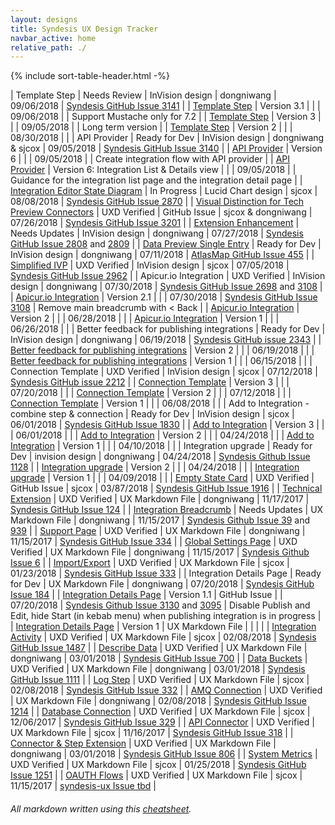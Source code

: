 ```yaml
---
layout: designs
title: Syndesis UX Design Tracker
navbar_active: home
relative_path: ./
---
```


{% include sort-table-header.html -%}

| Template Step | Needs Review | InVision design | dongniwang | 09/06/2018 | [Syndesis GitHub Issue 3141](https://github.com/syndesisio/syndesis/issues/3141) |
| [Template Step](https://redhat.invisionapp.com/share/UYNXZ30MQ34) | Version 3.1 | | | 09/06/2018 |  | Support Mustache only for 7.2  |
| [Template Step](https://redhat.invisionapp.com/share/MKNX2N6SVE6) | Version 3 | | | 09/05/2018 |  | Long term version |
| [Template Step](https://redhat.invisionapp.com/share/GHNTV6PJK32) | Version 2 | | | 08/30/2018 |  |
| API Provider | Ready for Dev | InVision design | dongniwang & sjcox | 09/05/2018 | [Syndesis GitHub Issue 3140](https://github.com/syndesisio/syndesis/issues/3140) |
| [API Provider](https://redhat.invisionapp.com/share/CBNWDY58AHG) | Version 6 | | | 09/05/2018 |  | Create integration flow with API provider  |
| [API Provider](https://redhat.invisionapp.com/share/4JNR7J5DMNY) | Version 6: Integration List & Details view | | | 09/05/2018 |  | Guidance for the integration list page and the integration detail page |
| [Integration Editor State Diagram](https://www.lucidchart.com/invitations/accept/d9d991da-1b97-4320-86ca-0bc00e171344) | In Progress | Lucid Chart design | sjcox | 08/08/2018 | [Syndesis GitHub Issue 2870](https://github.com/syndesisio/syndesis/issues/2870) |
| [Visual Distinction for Tech Preview Connectors](https://github.com/syndesisio/syndesis/issues/3201) | UXD Verified | GitHub Issue | sjcox & dongniwang | 07/26/2018 | [Syndesis GitHub Issue 3201](https://github.com/syndesisio/syndesis/issues/3201) |
| [Extension Enhancement](https://redhat.invisionapp.com/share/WDN80PACBJU) | Needs Updates | InVision design | dongniwang | 07/27/2018 | [Syndesis GitHub Issue 2808](https://github.com/syndesisio/syndesis/issues/2808) and [2809](https://github.com/syndesisio/syndesis/issues/2809) |
| [Data Preview Single Entry](https://redhat.invisionapp.com/share/MAMPCU2CNFR) | Ready for Dev | InVision design | dongniwang | 07/11/2018 | [AtlasMap GitHub Issue 455](https://github.com/atlasmap/atlasmap/issues/455) |
| [Simplified IVP](https://redhat.invisionapp.com/share/Z7MM774PR8D) | UXD Verified | InVision design | sjcox | 07/05/2018 | [Syndesis GitHub Issue 2962](https://github.com/syndesisio/syndesis/issues/2962) |
| Apicur.io Integration | UXD Verified | InVision design | dongniwang | 07/30/2018 | [Syndesis GitHub Issue 2698](https://github.com/syndesisio/syndesis/issues/2698) and [3108](https://github.com/syndesisio/syndesis/issues/3108) |
| [Apicur.io Integration](https://redhat.invisionapp.com/share/V7N923M4N2E) | Version 2.1 | | | 07/30/2018 | [Syndesis GitHub Issue 3108](https://github.com/syndesisio/syndesis/issues/3108) | Remove main breadcrumb with < Back |
| [Apicur.io Integration](https://redhat.invisionapp.com/share/2EM4HUZD4MA) | Version 2 | | | 06/28/2018 |  |
| [Apicur.io Integration](https://redhat.invisionapp.com/share/UJLWDYZZGCE) | Version 1 | | | 06/26/2018 |  |
| Better feedback for publishing integrations | Ready for Dev | InVision design | dongniwang | 06/19/2018 | [Syndesis GitHub issue 2343](https://github.com/syndesisio/syndesis/issues/2343) |
| [Better feedback for publishing integrations](https://redhat.invisionapp.com/share/7ZLWFLLTRQC) | Version 2 | | | 06/19/2018 | |
| [Better feedback for publishing integrations](https://redhat.invisionapp.com/share/BUL3FETVXDN) | Version 1 | | | 06/15/2018 | |
| Connection Template | UXD Verified | InVision design | sjcox | 07/12/2018 | [Syndesis GitHub issue 2212](https://github.com/syndesisio/syndesis/issues/2212) |
| [Connection Template](https://redhat.invisionapp.com/share/VZN4L63RS5D#/screens) | Version 3 | | | 07/20/2018 |  |
| [Connection Template](https://redhat.invisionapp.com/share/NKMXKRVJG93) | Version 2 | | | 07/12/2018 |  |
| [Connection Template](https://redhat.invisionapp.com/share/BGKJY9XCA6H) | Version 1 | | | 06/08/2018 |  |
| Add to Integration - combine step & connection | Ready for Dev | InVision design | sjcox | 06/01/2018 | [Syndesis GitHub Issue 1830](https://github.com/syndesisio/syndesis/issues/1830) |
| [Add to Integration](https://redhat.invisionapp.com/share/X6K0SKUWZFG) | Version 3 | | | 06/01/2018 | |
| [Add to Integration](https://redhat.invisionapp.com/share/PWH14PWMCXE) | Version 2 | | | 04/24/2018 | |
| [Add to Integration](https://redhat.invisionapp.com/share/EWGS7DL3D68) | Version 1 | | | 04/10/2018 | |
| Integration upgrade | Ready for Dev | invision design | dongniwang | 04/24/2018 | [Syndesis Github Issue 1128](https://github.com/syndesisio/syndesis/issues/1128) |
| [Integration upgrade](https://redhat.invisionapp.com/share/TMHF3EF9P3H) | Version 2 | | | 04/24/2018 | |
| [Integration upgrade](https://redhat.invisionapp.com/share/cqgr6xbvf2b#/screens) | Version 1 | | | 04/09/2018 | |
| [Empty State Card](https://github.com/syndesisio/syndesis/issues/1916) | UXD Verified | GitHub Issue | sjcox | 03/87/2018 | [Syndesis GitHub Issue 1916](https://github.com/syndesisio/syndesis/issues/1916) |
| [Technical Extension](https://github.com/syndesisio/syndesis/blob/master/ux/designs/technical_extensions/tech_ext.md) | UXD Verified | UX Markdown File | dongniwang | 11/17/2017 | [Syndesis GitHub Issue 124](https://github.com/syndesisio/syndesis-project/issues/124) |
| [Integration Breadcrumb](https://github.com/syndesisio/syndesis/blob/master/ux/designs/navigation/navigation_breadcrumb_integration.md) | Needs Updates | UX Markdown File | dongniwang | 11/15/2017 | [Syndesis Github Issue 39](https://github.com/syndesisio/syndesis-ux/issues/39) and [939](https://github.com/syndesisio/syndesis-ui/issues/939) |
| [Support Page](https://github.com/syndesisio/syndesis/blob/master/ux/designs/support-page/support-page.md) | UXD Verified | UX Markdown File | dongniwang | 11/15/2017 | [Syndesis GitHub Issue 334](https://github.com/syndesisio/syndesis/issues/334) |
| [Global Settings Page](https://github.com/syndesisio/syndesis/blob/master/ux/designs/global-settings-page/global_settings_page_overview.md) | UXD Verified | UX Markdown File | dongniwang | 11/15/2017 | [Syndesis Github Issue 6](https://github.com/syndesisio/syndesis-ux/issues/6) |
| [Import/Export](https://github.com/syndesisio/syndesis/blob/master/ux/designs/importexport/importexport.md) | UXD Verified | UX Markdown File | sjcox | 01/23/2018 | [Syndesis GitHub Issue 333](https://github.com/syndesisio/syndesis/issues/333) |
| Integration Details Page | Ready for Dev | UX Markdown File | dongniwang | 07/20/2018 | [Syndesis GitHub Issue 184](https://github.com/syndesisio/syndesis/issues/184) |
| [Integration Details Page](https://github.com/syndesisio/syndesis/issues/3130) | Version 1.1 | GitHub Issue | | 07/20/2018 | [Syndesis Github Issue 3130](https://github.com/syndesisio/syndesis/issues/3130) and [3095](https://github.com/syndesisio/syndesis/issues/3095) | Disable Publish and Edit, hide Start (in kebab menu) when publishing integration is in progress |
| [Integration Details Page](https://github.com/syndesisio/syndesis/blob/master/ux/designs/integration_details/integration_details_page.md) | Version 1 | UX Markdown File |  |  | |
| [Integration Activity](https://github.com/syndesisio/syndesis/blob/master/ux/designs/integrationactivity/integrationactivity.md) | UXD Verified | UX Markdown File | sjcox | 02/08/2018 | [Syndesis GitHub Issue 1487](https://github.com/syndesisio/syndesis/issues/1487) |
| [Describe Data](https://github.com/syndesisio/syndesis/blob/master/ux/designs/describe-data/describe-data.md) | UXD Verified | UX Markdown File | dongniwang | 03/01/2018 | [Syndesis GitHub Issue 700](https://github.com/syndesisio/syndesis/issues/700) |
| [Data Buckets](https://github.com/syndesisio/syndesis/blob/master/ux/designs/data-buckets/data-buckets.md) | UXD Verified | UX Markdown File | dongniwang | 03/01/2018 | [Syndesis GitHub Issue 1111](https://github.com/syndesisio/syndesis/issues/1111) |
| [Log Step](https://github.com/syndesisio/syndesis/blob/master/ux/designs/logstep/logstep.md) | UXD Verified | UX Markdown File | sjcox | 02/08/2018 | [Syndesis GitHub Issue 332](https://github.com/syndesisio/syndesis/issues/332) |
| [AMQ Connection](https://github.com/syndesisio/syndesis/blob/master/ux/designs/amq/amq.md) | UXD Verified | UX Markdown File | dongniwang | 02/08/2018 | [Syndesis GitHub Issue 1214](https://github.com/syndesisio/syndesis/issues/1214) |
| [Database Connection](https://github.com/syndesisio/syndesis/blob/master/ux/designs/databaseconnection/databaseconnection.md) | UXD Verified | UX Markdown File | sjcox | 12/06/2017 | [Syndesis GitHub Issue 329](https://github.com/syndesisio/syndesis/issues/329) |
| [API Connector](https://github.com/syndesisio/syndesis/blob/master/ux/designs/apiconnector/apiconnector.md) | UXD Verified | UX Markdown File | sjcox | 11/16/2017 | [Syndesis GitHub Issue 318](https://github.com/syndesisio/syndesis/issues/318) |
| [Connector & Step Extension](https://github.com/syndesisio/syndesis/blob/master/ux/designs/connector-step-extensions/connector-step-ext.md) | UXD Verified | UX Markdown File | dongniwang | 03/01/2018 | [Syndesis GitHub Issue 806](https://github.com/syndesisio/syndesis/issues/806) |
| [System Metrics](https://github.com/syndesisio/syndesis/blob/master/ux/designs/monitormetrics/monitormetrics.md) | UXD Verified | UX Markdown File | sjcox | 01/25/2018 | [Syndesis GitHub Issue 1251](https://github.com/syndesisio/syndesis/issues/1251) |
| [OAUTH Flows](https://github.com/syndesisio/syndesis/blob/master/ux/designs/oauth/oauth.md) | UXD Verified | UX Markdown File | sjcox | 11/15/2017 | [syndesis-ux Issue tbd](#) |

###### All markdown written using this [cheatsheet](https://github.com/adam-p/markdown-here/wiki/Markdown-Cheatsheet).
